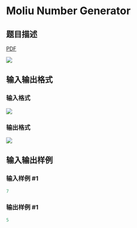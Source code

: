 # Moliu Number Generator

## 题目描述

[problemUrl]: https://uva.onlinejudge.org/index.php?option=com_onlinejudge&Itemid=8&category=27&page=show_problem&problem=2614

[PDF](https://uva.onlinejudge.org/external/115/p11567.pdf)

![](https://cdn.luogu.com.cn/upload/vjudge_pic/UVA11567/b6187cb6d72fad6da391878b414c4c887be93c2a.png)

## 输入输出格式

### 输入格式

![](https://cdn.luogu.com.cn/upload/vjudge_pic/UVA11567/b0dbdf00e3f4265c3127c5eb1e18d6ac13cecdc0.png)

### 输出格式

![](https://cdn.luogu.com.cn/upload/vjudge_pic/UVA11567/607e9e700f97ff7927260a5a287e7ded9b165560.png)

## 输入输出样例

### 输入样例 #1

```cpp
7
```


### 输出样例 #1

```cpp
5
```


